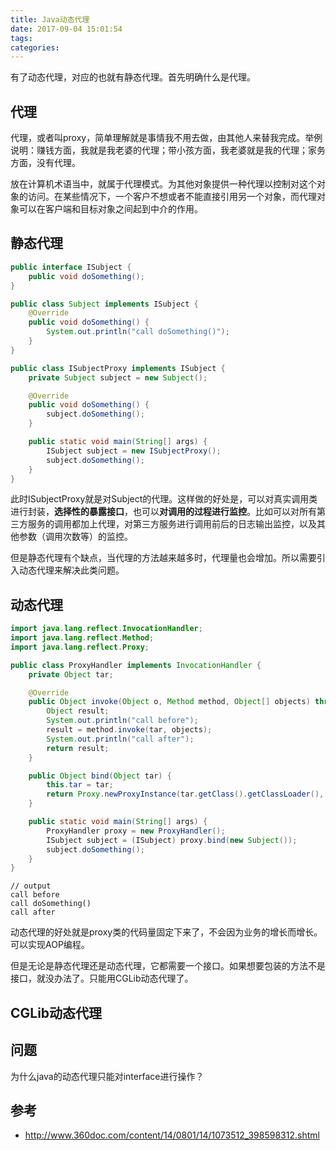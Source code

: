 ```yaml
---
title: Java动态代理
date: 2017-09-04 15:01:54
tags:
categories:
---
```


有了动态代理，对应的也就有静态代理。首先明确什么是代理。


## 代理

代理，或者叫proxy，简单理解就是事情我不用去做，由其他人来替我完成。举例说明：赚钱方面，我就是我老婆的代理；带小孩方面，我老婆就是我的代理；家务方面，没有代理。

放在计算机术语当中，就属于代理模式。为其他对象提供一种代理以控制对这个对象的访问。在某些情况下，一个客户不想或者不能直接引用另一个对象，而代理对象可以在客户端和目标对象之间起到中介的作用。


## 静态代理

```java
public interface ISubject {
    public void doSomething();
}

public class Subject implements ISubject {
    @Override
    public void doSomething() {
        System.out.println("call doSomething()");
    }
}

public class ISubjectProxy implements ISubject {
    private Subject subject = new Subject();

    @Override
    public void doSomething() {
        subject.doSomething();
    }

    public static void main(String[] args) {
        ISubject subject = new ISubjectProxy();
        subject.doSomething();
    }
}
```

此时ISubjectProxy就是对Subject的代理。这样做的好处是，可以对真实调用类进行封装，**选择性的暴露接口**，也可以**对调用的过程进行监控**。比如可以对所有第三方服务的调用都加上代理，对第三方服务进行调用前后的日志输出监控，以及其他参数（调用次数等）的监控。

但是静态代理有个缺点，当代理的方法越来越多时，代理量也会增加。所以需要引入动态代理来解决此类问题。


## 动态代理

```java
import java.lang.reflect.InvocationHandler;
import java.lang.reflect.Method;
import java.lang.reflect.Proxy;

public class ProxyHandler implements InvocationHandler {
    private Object tar;

    @Override
    public Object invoke(Object o, Method method, Object[] objects) throws Throwable {
        Object result;
        System.out.println("call before");
        result = method.invoke(tar, objects);
        System.out.println("call after");
        return result;
    }

    public Object bind(Object tar) {
        this.tar = tar;
        return Proxy.newProxyInstance(tar.getClass().getClassLoader(), tar.getClass().getInterfaces(), this);
    }

    public static void main(String[] args) {
        ProxyHandler proxy = new ProxyHandler();
        ISubject subject = (ISubject) proxy.bind(new Subject());
        subject.doSomething();
    }
}
```

```
// output
call before
call doSomething()
call after
```

动态代理的好处就是proxy类的代码量固定下来了，不会因为业务的增长而增长。可以实现AOP编程。

但是无论是静态代理还是动态代理，它都需要一个接口。如果想要包装的方法不是接口，就没办法了。只能用CGLib动态代理了。


## CGLib动态代理




## 问题

为什么java的动态代理只能对interface进行操作？


## 参考
- http://www.360doc.com/content/14/0801/14/1073512_398598312.shtml


















